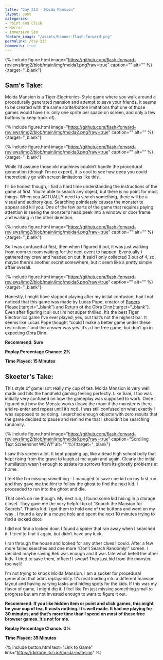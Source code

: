 ```yaml
---
title: "Day 213 - Moida Mansion"
layout: post
categories:
- Point and Click
- Horror
- Immersive Sim
feature_image: "/assets/banner-flash-forward.png"
permalink: /day-213
comments: true
---
```


{% include figure.html image="https://github.com/flash-forward-reviews/img2/blob/main/img/moida1.png?raw=true" caption="" alt="" %}{:target="_blank"}
 
## Sam's Take:

Moida Mansion is a Tiger-Electronics-Style game where you walk around a procedurally generated mansion and attempt to save your friends. It seems to be created with the same sprite/button limitations that one of those games would have (ie. only one sprite per space on screen, and only a few buttons to keep track of).

{% include figure.html image="https://github.com/flash-forward-reviews/img2/blob/main/img/moida2.png?raw=true" caption="" alt="" %}{:target="_blank"}

{% include figure.html image="https://github.com/flash-forward-reviews/img2/blob/main/img/moida3.png?raw=true" caption="" alt="" %}{:target="_blank"}

While I’d assume those old machines couldn’t handle the procedural generation (though I’m no expert), it is cool to see how deep you could theoretically go with screen limitations like this.

I’ll be honest though, I had a hard time understanding the instructions of the game at first. You’re able to search any object, but there is no point for most things. When you ACTUALLY need to search something, there will be a visual and auditory que. Searching pointlessly causes the monster to appear and kill you. One of the few parts of the game that requires paying attention is seeing the monster’s head peek into a window or door frame and walking in the other direction.

{% include figure.html image="https://github.com/flash-forward-reviews/img2/blob/main/img/moida4.png?raw=true" caption="" alt="" %}{:target="_blank"}

So I was confused at first, then when I figured it out, it was just walking from room to room waiting for the next event to happen. Eventually I gathered my crew and headed on out. It said I only collected 3 out of 4, so maybe there’s another secret somewhere, but it seem like a pretty simple affair overall. 

{% include figure.html image="https://github.com/flash-forward-reviews/img2/blob/main/img/moida5.png?raw=true" caption="" alt="" %}{:target="_blank"}

Honestly, I might have stopped playing after my initial confusion, had I not noticed that this game was made by Lucas Pope, creator of [Papers Please](https://store.steampowered.com/app/239030/Papers_Please/){:target="_blank"} and [Return of the Obra Dinn](https://store.steampowered.com/app/653530/Return_of_the_Obra_Dinn/){:target="_blank"}. Even after figuring it all out I’m not super thrilled. It’s the best Tiger Electronics game I’ve ever played, yes, but that’s not the highest bar. It seems like Lucas Pope thought “could I make a better game under these restrictions” and the answer was yes. It’s a fine free game, but don’t go in expecting Obra Dinn.

**Recommend: Sure**

**Replay Percentage Chance: 2%**

**Time Played: 15 Minutes** 

## Skeeter's Take:

This style of game isn’t really my cup of tea. Moida Mansion is very well made and hits the handheld gaming feeling perfectly. Like Sam, I too was initially very confused on how the gameplay was supposed to work. Once I figured out how the Monsta works (leave the room if the monster is there and re-enter and repeat until it’s not), I was still confused on what exactly I was supposed to be doing. I searched enough objects with zero results that the game decided to pause and remind me that I shouldn’t be searching randomly. 

{% include figure.html image="https://github.com/flash-forward-reviews/img2/blob/main/img/moida6.png?raw=true" caption="Scrolling Text Screenshot WOW!" alt="" %}{:target="_blank"}

I saw this screen a lot. It kept popping up, like a dead high school bully that kept rising from the grave to laugh at me again and again. Clearly the initial humiliation wasn’t enough to satiate its sorrows from its ghostly problems at home. 

I feel like I’m missing something - I managed to save one kid on my first run and they gave me the hint to follow the ghost to find the next kid. I proceeded to run into the ghost and die. 

That one’s on me though. 
My next run, I found some kid hiding in a storage closet. They gave me the very helpful tip of “Search the Mansion for Secrets”. Thanks kid. I got them to hold one of the buttons and went on my way . I found a key in a mouse hole and spent the next 10 minutes trying to find a locked door. 

I did not find a locked door. 
I found a spider that ran away when I searched it. I tried to find it again, but didn’t have any luck. 

I ran through the house and looked for any other clues I could. After a few more failed searches and one more “Don’t Search Randomly!” screen. I decided maybe saving Bek was enough and it was fate what befell the other kids. I tried to save them, officer! I swear! They just hid from the monster too well! 

I’m not trying to knock Moida Mansion. I am a sucker for procedural generation that adds replayability. It’s neat loading into a different mansion layout and having varying tasks and hiding spots for the kids. If this was my flavor of game, I might dig it. I feel like I’m just missing something small to progress but am not invested enough to want to figure it out. 

**Recommend: If you like hidden item or point and click games, this might be your cup of tea. It costs nothing. It’s well made. It had me playing for 30 minutes, and that’s more time than I spend on most of these free browser games. It’s not for me.**

**Replay Percentage Chance: 0%**

**Time Played: 35 Minutes** 

{% include button.html text="Link to Game" link="https://dukope.itch.io/moida-mansion" %}